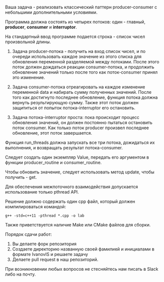 Ваша задача - реализовать классический паттерн producer-consumer с небольшими дополнительными условиями.

Программа должна состоять из четырех потоков: один - главный, **producer**, **consumer** и **interruptor**. 

На стандартный ввод программе подается строка - список чисел произвольной длины. 

1. Задача producer-потока - получить на вход список чисел, и по очереди использовать каждое значение из этого списка для 
обновления переменной разделяемой между потоками. После этого поток должен дождаться реакции consumer-потока, и 
продолжить обновление значений только после того как поток-consumer принял это изменение. 

2. Задача consumer-потока отреагировать на каждое изменение переменной data и набирать сумму полученных значений. 
После того как достигнуто последнее обновление, функция потока должна вернуть результирующую сумму. 
Также этот поток должен защититься от попыток потока-interruptor его остановить. 

3. Задача потока-interruptor проста: пока происходит процесс обновления значений, он должен постоянно пытаться остановить поток consumer. 
Как только поток producer произвел последнее обновление, этот поток завершается. 

Функция run_threads должна запускать все три потока, дожидаться их выполнения, и возвращать результат потока-consumer. 

Следует создать один экземпляр Value, передать его аргументом в функции producer_routine и consumer_routine. 

Чтобы обновить значение, следует использовать метод update, чтобы получить - get. 

Для обеспечения межпоточного взаимодействия допускается использование только pthread API.

Решение должно содержать один cpp файл, который должен компилироваться командой: 
~~~~ 
g++ -std=c++11 -pthread *.cpp -o lab
~~~~

Также приветствуется наличие Make или CMake файлов для сборки. 

Порядок сдачи работ: 

1. Вы делаете форк репозитория 
2. Создаете директорию названную своей фамилией и инициалами в формате IvanovIS и решаете задачу 
3. Делаете pull request в наш репозиторий. 

При возникновении любых вопросов не стесняйтесь нам писать в Slack либо на почту. 
